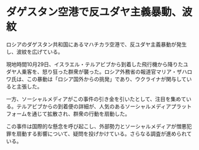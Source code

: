 # ダゲスタン空港で反ユダヤ主義暴動、波紋

ロシアのダゲスタン共和国にあるマハチカラ空港で、反ユダヤ主義暴動が発生し、波紋を広げている。

現地時間10月29日、イスラエル・テルアビブから到着した飛行機から降りたユダヤ人乗客を、怒り狂った群衆が襲った。ロシア外務省の報道官マリア・ザハロワ氏は、この暴動は「ロシア国外からの挑発」であり、ウクライナが関与していると主張した。

一方、ソーシャルメディアがこの事件の引き金を引いたとして、注目を集めている。テルアビブからの到着便の詳細が、人気のあるソーシャルメディアプラットフォームを通じて拡散され、群衆の行動を扇動した。

この事件は国際的な懸念を呼び起こし、外部勢力とソーシャルメディアが憎悪犯罪を扇動する影響について、疑問を投げかけている。さらなる調査が進められている。
